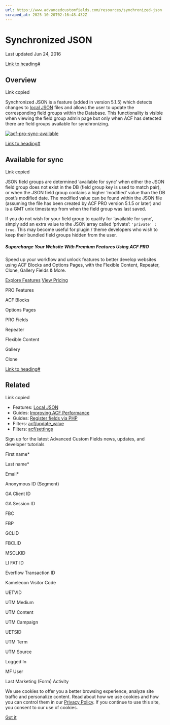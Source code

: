 ```yaml
---
url: https://www.advancedcustomfields.com/resources/synchronized-json
scraped_at: 2025-10-20T02:16:48.432Z
---
```


# Synchronized JSON

Last updated Jun 24, 2016

[Link to heading#](https://www.advancedcustomfields.com/resources/synchronized-json/#overview)

## Overview

Link copied

Synchronized JSON is a feature (added in version 5.1.5) which detects changes to [local JSON](https://www.advancedcustomfields.com/resources/local-json/ "Local JSON") files and allows the user to update the corresponding field groups within the Database. This functionality is visible when viewing the field group admin page but only when ACF has detected there are field groups available for synchronizing.

[![acf-pro-sync-available](https://www.advancedcustomfields.com/wp-content/uploads/2014/12/acf-pro-sync-available.png)](https://www.advancedcustomfields.com/wp-content/uploads/2014/12/acf-pro-sync-available.png)

[Link to heading#](https://www.advancedcustomfields.com/resources/synchronized-json/#available-for-sync)

## Available for sync

Link copied

JSON field groups are determined ‘available for sync’ when either the JSON field group does not exist in the DB (field group key is used to match pair), or when the JSON field group contains a higher ‘modified’ value than the DB post’s modified date. The modified value can be found within the JSON file (assuming the file has been created by ACF PRO version 5.1.5 or later) and is a GMT unix timestamp from when the field group was last saved.

If you do not wish for your field group to qualify for ‘available for sync’, simply add an extra value to the JSON array called ‘private’: `'private' : true`. This may become useful for plugin / theme developers who wish to keep their bundled field groups hidden from the user.

##### Supercharge Your Website With Premium Features Using ACF PRO

Speed up your workflow and unlock features to better develop websites using ACF Blocks and Options Pages, with the Flexible Content, Repeater,
Clone, Gallery Fields & More.


[Explore Features](https://www.advancedcustomfields.com/pro/) [View Pricing](https://www.advancedcustomfields.com/pro/#pricing-table/)

PRO Features

ACF Blocks

Options Pages

PRO Fields

Repeater

Flexible Content

Gallery

Clone

[Link to heading#](https://www.advancedcustomfields.com/resources/synchronized-json/#related)

## Related

Link copied

- Features: [Local JSON](https://www.advancedcustomfields.com/resources/local-json/)
- Guides: [Improving ACF Performance](https://www.advancedcustomfields.com/resources/improving-acf-performance/)
- Guides: [Register fields via PHP](https://www.advancedcustomfields.com/resources/register-fields-via-php/)
- Filters: [acf/update\_value](https://www.advancedcustomfields.com/resources/acf-update_value/)
- Filters: [acf/settings](https://www.advancedcustomfields.com/resources/acf-settings/)

Sign up for the latest Advanced Custom Fields news, updates, and developer tutorials

First name\*

Last name\*

Email\*

Anonymous ID (Segment)

GA Client ID

GA Session ID

FBC

FBP

GCLID

FBCLID

MSCLKID

LI FAT ID

Everflow Transaction ID

Kameleoon Visitor Code

UETVID

UTM Medium

UTM Content

UTM Campaign

UETSID

UTM Term

UTM Source

Logged In

MF User

Last Marketing (Form) Activity

We use cookies to offer you a better browsing experience, analyze site traffic and personalize content. Read about how we use cookies and how you can control them in our [Privacy Policy](https://wpengine.com/legal/privacy/). If you continue to use this site, you consent to our use of cookies.

[Got it](https://www.advancedcustomfields.com/resources/synchronized-json/#)